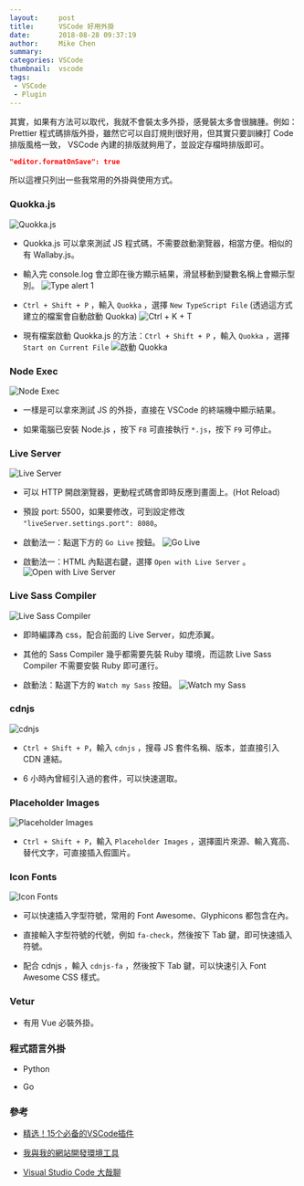 ```yaml
---
layout:     post
title:      VSCode 好用外掛
date:       2018-08-28 09:37:19
author:     Mike Chen
summary:    
categories: VSCode
thumbnail:  vscode
tags:
 - VSCode
 - Plugin
---
```


其實，如果有方法可以取代，我就不會裝太多外掛，感覺裝太多會很臃腫。例如：Prettier 程式碼排版外掛，雖然它可以自訂規則很好用，但其實只要訓練打 Code 排版風格一致， VSCode 內建的排版就夠用了，並設定存檔時排版即可。

```json
"editor.formatOnSave": true
```

所以這裡只列出一些我常用的外掛與使用方式。

### Quokka.js
![Quokka.js](https://i.imgur.com/fa5AvFd.png)

* Quokka.js 可以拿來測試 JS 程式碼，不需要啟動瀏覽器，相當方便。相似的有 Wallaby.js。

* 輸入完 console.log 會立即在後方顯示結果，滑鼠移動到變數名稱上會顯示型別。
![Type alert 1](https://i.imgur.com/gTxEoXS.png)

* `Ctrl + Shift + P` ，輸入 `Quokka` ，選擇 `New TypeScript File` (透過這方式建立的檔案會自動啟動 Quokka)
![Ctrl + K + T](https://i.imgur.com/E8OqViD.png)

* 現有檔案啟動 Quokka.js 的方法：`Ctrl + Shift + P` ，輸入 `Quokka` ，選擇 `Start on Current File`
![啟動 Quokka](https://i.imgur.com/cMhrcuA.png)

### Node Exec
![Node Exec](https://i.imgur.com/P8MSHrM.png)

* 一樣是可以拿來測試 JS 的外掛，直接在 VSCode 的終端機中顯示結果。

* 如果電腦已安裝 Node.js ，按下 `F8` 可直接執行 `*.js`，按下 `F9` 可停止。

### Live Server
![Live Server](https://i.imgur.com/m2chynT.png)

* 可以 HTTP 開啟瀏覽器，更動程式碼會即時反應到畫面上。(Hot Reload)

* 預設 port: 5500，如果要修改，可到設定修改 `"liveServer.settings.port": 8080`。

* 啟動法一：點選下方的 `Go Live` 按鈕。
![Go Live](https://i.imgur.com/9fNsfFa.png)

* 啟動法一：HTML 內點選右鍵，選擇 `Open with Live Server` 。
![Open with Live Server](https://i.imgur.com/wJZYu5H.png)


### Live Sass Compiler
![Live Sass Compiler](https://i.imgur.com/Pahp5r1.png)

* 即時編譯為 css，配合前面的 Live Server，如虎添翼。

* 其他的 Sass Compiler 幾乎都需要先裝 Ruby 環境，而這款 Live Sass Compiler 不需要安裝 Ruby 即可運行。

* 啟動法：點選下方的 `Watch my Sass` 按鈕。
![Watch my Sass](https://i.imgur.com/mIdGQxy.png)

### cdnjs
![cdnjs](https://i.imgur.com/grWDcSJ.png)

* `Ctrl + Shift + P`，輸入 `cdnjs` ，搜尋 JS 套件名稱、版本，並直接引入 CDN 連結。

* 6 小時內曾經引入過的套件，可以快速選取。

### Placeholder Images
![Placeholder Images](https://i.imgur.com/eykRDie.png)

* `Ctrl + Shift + P`，輸入 `Placeholder Images` ，選擇圖片來源、輸入寬高、替代文字，可直接插入假圖片。

### Icon Fonts
![Icon Fonts](https://i.imgur.com/yz13V1U.png)

* 可以快速插入字型符號，常用的 Font Awesome、Glyphicons 都包含在內。

* 直接輸入字型符號的代號，例如 `fa-check`，然後按下 Tab 鍵，即可快速插入符號。

* 配合 cdnjs ，輸入 `cdnjs-fa` ，然後按下 Tab 鍵，可以快速引入 Font Awesome CSS 樣式。

### Vetur

* 有用 Vue 必裝外掛。

### 程式語言外掛

* Python

* Go


### 參考
* [精选！15个必备的VSCode插件](https://blog.csdn.net/qq_38906523/article/details/77278403)

* [我與我的網站開發環境工具](https://www.youtube.com/watch?v=bcgL1sCjAJA)

* [Visual Studio Code 大哉聊](https://www.youtube.com/watch?v=aWmHkACveWM)